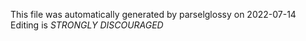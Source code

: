 This file was automatically generated by parselglossy on 2022-07-14
Editing is *STRONGLY DISCOURAGED*
